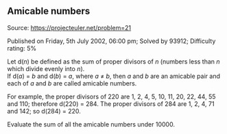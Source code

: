 Amicable numbers
----------------

Source: https://projecteuler.net/problem=21

Published on Friday, 5th July 2002, 06:00 pm; Solved by 93912;
Difficulty rating: 5%

Let d(*n*) be defined as the sum of proper divisors of *n* (numbers less
than *n* which divide evenly into *n*).\
 If d(*a*) = *b* and d(*b*) = *a*, where *a* ≠ *b*, then *a* and *b* are
an amicable pair and each of *a* and *b* are called amicable numbers.

For example, the proper divisors of 220 are 1, 2, 4, 5, 10, 11, 20, 22,
44, 55 and 110; therefore d(220) = 284. The proper divisors of 284 are
1, 2, 4, 71 and 142; so d(284) = 220.

Evaluate the sum of all the amicable numbers under 10000.
